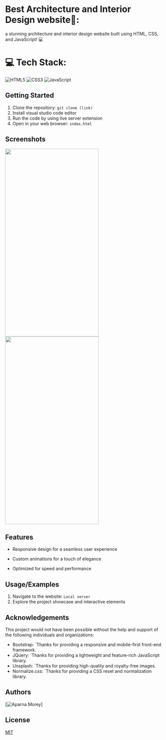
# Best Architecture and Interior Design website🚀:

a stunning architecture and interior design website built using HTML, CSS, and JavaScript! 💻 


# 💻 Tech Stack:
![HTML5](https://img.shields.io/badge/html5-%23E34F26.svg?style=plastic&logo=html5&logoColor=white)
![CSS3](https://img.shields.io/badge/css3-%231572B6.svg?style=plastic&logo=css3&logoColor=white) ![JavaScript](https://img.shields.io/badge/javascript-%23323330.svg?style=plastic&logo=javascript&logoColor=%23F7DF1E)


## Getting Started

1. Clone the repository: `git clone (link)`
2. Install visual studio code editor
3. Run the code by using live server extension
4. Open in your web browser: `index.html` 
    
## Screenshots

<img src="https://github.com/user-attachments/assets/e9156e79-f35e-4aee-8cbc-0d490407e3ce" width=300 height=600 >
<img src="https://github.com/user-attachments/assets/9d398859-f03d-4b06-af2d-cbe36cdc6c39" width=300 height=600>


##  Features

* Responsive design for a seamless user experience

* Custom animations for a touch of elegance

* Optimized for speed and performance


## Usage/Examples

1. Navigate to the website: `Local server`
2. Explore the project showcase and interactive elements


## Acknowledgements

This project would not have been possible without the help and support of the following individuals and organizations:

* Bootstrap: `Thanks for providing a responsive and mobile-first front-end framework.
* JQuery: `Thanks for providing a lightweight and feature-rich JavaScript library.
* Unsplash: `Thanks for providing high-quality and royalty-free images.
* Normalize.css: `Thanks for providing a CSS reset and normalization library.


## Authors

[![Aparna Morey](https://img.shields.io/badge/aparna_morey-000000?style=for-the-badge)]


## License

[MIT](https://choosealicense.com/licenses/mit/)

